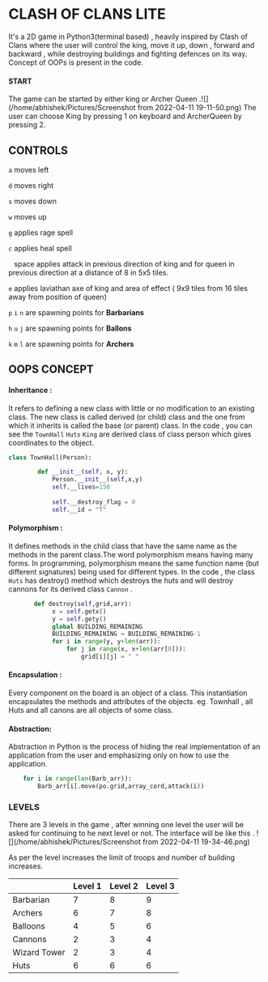 # CLASH OF CLANS LITE

It's a 2D game in Python3(terminal based) , heavily inspired by Clash of Clans where the user
will control the king, move it up, down , forward  and backward , while destroying buildings and fighting defences on its way. Concept of OOPs is present in the code.

#### START

The game can be started by either king or Archer Queen .![](/home/abhishek/Pictures/Screenshot from 2022-04-11 19-11-50.png) The user can choose King by pressing 1 on keyboard and ArcherQueen by pressing 2.



## CONTROLS

`a` moves left

```d``` moves right

```s``` moves down

```w``` moves up

```g``` applies rage spell

```c``` applies heal spell

``` ``` space applies attack in previous direction of king and for queen in previous direction at a distance of 8 in 5x5 tiles.

```e``` applies laviathan axe of king and area of effect ( 9x9 tiles from 16 tiles away from position of queen)

```p``` ```i``` ```n``` are spawning points for **Barbarians**

```h``` ```u``` ```j``` are spawning points for **Ballons**

```k``` ```m``` ```l``` are spawning points for **Archers**



## OOPS CONCEPT

#### Inheritance : 
It refers to defining a new class with little or no modification to an existing class. The new class is called derived (or child) class and the one from which it inherits is called the base (or parent) class.
In the code , you can see the `TownHall` `Huts` `King` are derived class of class person which gives coordinates to the object.
```python
class TownHall(Person):

        def __init__(self, x, y):
            Person.__init__(self,x,y)
            self.__lives=150
         
            self.__destroy_flag = 0
            self.__id = "T"
```


#### Polymorphism :
It defines methods in the child class that have the same name as the methods in the parent class.The word polymorphism means having many forms. In programming, polymorphism means the same function name (but different signatures) being used for different types. In the code , the class `Huts` has destroy() method which destroys the huts and will destroy cannons for its derived class `Cannon` .

```python
       def destroy(self,grid,arr):
            x = self.getx()
            y = self.gety()
            global BUILDING_REMAINING
            BUILDING_REMAINING = BUILDING_REMAINING-1
            for i in range(y, y+len(arr)):
                for j in range(x, x+len(arr[0])):
                    grid[i][j] = " "
```
#### Encapsulation :
Every component on the board is an object of a class. This instantiation encapsulates the methods and attributes of the objects. eg. Townhall , all Huts and all canons are all objects of some class.

#### Abstraction:
Abstraction in Python is the process of hiding the real implementation of an application from the user and emphasizing only on how to use the application.
```python
    for i in range(len(Barb_arr)):
        Barb_arr[i].move(po.grid,array_cord,attack(i))
```


### LEVELS

There are 3 levels in the game , after winning one level the user will be asked for continuing to he next level or not. The interface will be like this . ![](/home/abhishek/Pictures/Screenshot from 2022-04-11 19-34-46.png)

As per the level increases the limit of troops and number of building increases.

|              | Level 1 | Level 2 | Level 3 |
| ------------ | ------- | ------- | ------- |
| Barbarian    | 7       | 8       | 9       |
| Archers      | 6       | 7       | 8       |
| Balloons     | 4       | 5       | 6       |
| Cannons      | 2       | 3       | 4       |
| Wizard Tower | 2       | 3       | 4       |
| Huts         | 6       | 6       | 6       |

